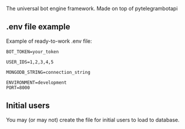 The universal bot engine framework. Made on top of pytelegrambotapi

## .env file example

Example of ready-to-work .env file:
```
BOT_TOKEN=your_token

USER_IDS=1,2,3,4,5

MONGODB_STRING=connection_string

ENVIRONMENT=development
PORT=8000
```

## Initial users

You may (or may not) create the file for initial users to load to database.